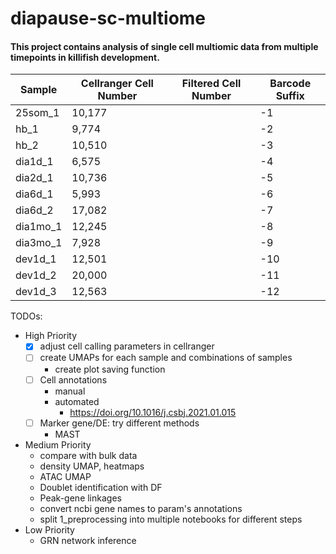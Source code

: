 # diapause-sc-multiome

#### This project contains analysis of single cell multiomic data from multiple timepoints in killifish development.

| Sample   | Cellranger Cell Number | Filtered Cell Number | Barcode Suffix |
|----------|------------------------|----------------------|----------------|
| 25som_1  | 10,177                 |                      | -1             |
| hb_1     | 9,774                  |                      | -2             |
| hb_2     | 10,510                 |                      | -3             |
| dia1d_1  | 6,575                  |                      | -4             |
| dia2d_1  | 10,736                 |                      | -5             |
| dia6d_1  | 5,993                  |                      | -6             |
| dia6d_2  | 17,082                 |                      | -7             |
| dia1mo_1 | 12,245                 |                      | -8             |
| dia3mo_1 | 7,928                  |                      | -9             |
| dev1d_1  | 12,501                 |                      | -10            |
| dev1d_2  | 20,000                 |                      | -11            |
| dev1d_3  | 12,563                 |                      | -12            |

TODOs:

-   High Priority
    -   [x] adjust cell calling parameters in cellranger
    -   [ ] create UMAPs for each sample and combinations of samples
        -   create plot saving function
    -   [ ] Cell annotations
        -   manual
        -   automated
            -   <https://doi.org/10.1016/j.csbj.2021.01.015>
    -   [ ] Marker gene/DE: try different methods
        -   MAST
-   Medium Priority
    -   compare with bulk data
    -   density UMAP, heatmaps
    -   ATAC UMAP
    -   Doublet identification with DF
    -   Peak-gene linkages
    -   convert ncbi gene names to param's annotations
    -   split 1_preprocessing into multiple notebooks for different steps
-   Low Priority
    -   GRN network inference
